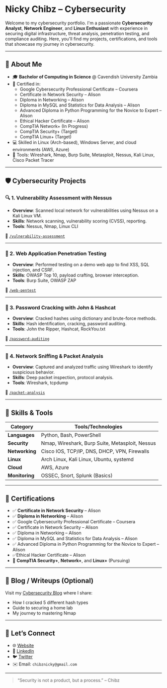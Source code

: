 # Nicky Chibz – Cybersecurity 

Welcome to my cybersecurity portfolio. I'm a passionate **Cybersecurity Analyst**, **Network Engineer**, and **Linux Enthusiast** with experience in securing digital infrastructure, threat analysis, penetration testing, and compliance auditing. Here, you'll find my projects, certifications, and tools that showcase my journey in cybersecurity.

---

## 🧠 About Me

- 🎓 **Bachelor of Computing in Science** @ Cavendish University Zambia  
- 📜 Certified in:
  - Google Cybersecurity Professional Certificate – Coursera
  - Certificate in Network Security – Alison
  - Diploma in Networking – Alison
  - Diploma in MySQL and Statistics for Data Analysis – Alison
  - Advanced Diploma in Python Programming for the Novice to Expert – Alison
  - Ethical Hacker Certificate – Alison
  - CompTIA Network+ (In Progress)
  - CompTIA Security+ (Target)
  - CompTIA Linux+ (Target)
- 💻 Skilled in Linux (Arch-based), Windows Server, and cloud environments (AWS, Azure)
- 🧰 Tools: Wireshark, Nmap, Burp Suite, Metasploit, Nessus, Kali Linux, Cisco Packet Tracer

---

## 🛡️ Cybersecurity Projects

### 🔍 1. **Vulnerability Assessment with Nessus**
- **Overview**: Scanned local network for vulnerabilities using Nessus on a Kali Linux VM.
- **Skills**: Network scanning, vulnerability scoring (CVSS), reporting.
- **Tools**: Nessus, Nmap, Linux CLI

📁 [`/vulnerability-assessment`](https://github)

---

### 🧪 2. **Web Application Penetration Testing**
- **Overview**: Performed testing on a demo web app to find XSS, SQL injection, and CSRF.
- **Skills**: OWASP Top 10, payload crafting, browser interception.
- **Tools**: Burp Suite, OWASP ZAP

📁 [`/web-pentest`](https://github)

---

### 🔐 3. **Password Cracking with John & Hashcat**
- **Overview**: Cracked hashes using dictionary and brute-force methods.
- **Skills**: Hash identification, cracking, password auditing.
- **Tools**: John the Ripper, Hashcat, RockYou.txt

📁 [`/password-auditing`](https://github)

---

### 📡 4. **Network Sniffing & Packet Analysis**
- **Overview**: Captured and analyzed traffic using Wireshark to identify suspicious behavior.
- **Skills**: Deep packet inspection, protocol analysis.
- **Tools**: Wireshark, tcpdump

📁 [`/packet-analysis`](https://github)

---

## 🧰 Skills & Tools

| Category        | Tools/Technologies                            |
|-----------------|------------------------------------------------|
| **Languages**   | Python, Bash, PowerShell                      |
| **Security**    | Nmap, Wireshark, Burp Suite, Metasploit, Nessus |
| **Networking**  | Cisco IOS, TCP/IP, DNS, DHCP, VPN, Firewalls |
| **Linux**       | Arch Linux, Kali Linux, Ubuntu, systemd |       |
| **Cloud**       | AWS, Azure                          |
| **Monitoring**  | OSSEC, Snort, Splunk (Basics)                 |

---

## 📜 Certifications

- ✅ **Certificate in Network Security** – Alison  
- ✅ **Diploma in Networking** – Alison
- ✅ Google Cybersecurity Professional Certificate – Coursera
- ✅ Certificate in Network Security – Alison
- ✅ Diploma in Networking – Alison
- ✅ Diploma in MySQL and Statistics for Data Analysis – Alison
- ✅ Advanced Diploma in Python Programming for the Novice to Expert – Alison
- ✅Ethical Hacker Certificate – Alison  
- 🎯 **CompTIA Security+**, **Network+**, and **Linux+** (Pursuing)

---

## 📝 Blog / Writeups (Optional)

Visit my [Cybersecurity Blog](https://) where I share:
- How I cracked 5 different hash types
- Guide to securing a home lab
- My journey to mastering Nmap

---

## 🤝 Let’s Connect

- 🌐 [Website](https://chibz.netlify.app/)
- 💼 [LinkedIn](https://www.linkedin.com/in/nicky-chibilika-3092b3203/)
- 🐦 [Twitter]()
- ✉️ Email: `chibznicky@gmail.com`

---

> “Security is not a product, but a process.” – Chibz


